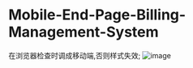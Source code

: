 # Mobile-End-Page-Billing-Management-System
在浏览器检查时调成移动端,否则样式失效;
![image](https://github.com/user-attachments/assets/92add173-45c9-40d4-b472-7469fe9c3a81)
